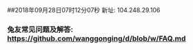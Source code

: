 ##2018年09月28日07时12分07秒 新址: 104.248.29.106
### 兔友常见问题及解答: https://github.com/wanggonging/d/blob/w/FAQ.md
